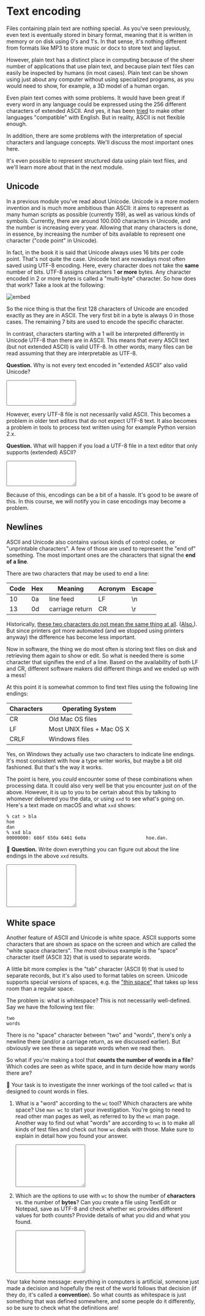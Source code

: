 # Text encoding

Files containing plain text are nothing special. As you've seen previously, even text is eventually stored in binary format, meaning that it is written in memory or on disk using 0's and 1's. In that sense, it's nothing different from formats like MP3 to store music or docx to store text and layout.

However, plain text has a distinct place in computing because of the sheer number of applications that use plain text, and because plain text files can easily be inspected by humans (in most cases).
Plain text can be shown using just about any computer without using specialized programs, as you would need to show, for example, a 3D model of a human organ.

Even plain text comes with some problems. It would have been great if every word in any language could be expressed using the 256 different characters of extended ASCII. And yes, it has been [tried](https://en.wikipedia.org/wiki/Transliteration_of_Chinese) to make other languages "compatible" with English. But in reality, ASCII is not flexible enough.

In addition, there are some problems with the interpretation of special characters and language concepts. We'll discuss the most important ones here.

It's even possible to represent structured data using plain text files, and we'll learn more about that in the next module.

## Unicode

In a previous module you've read about Unicode. Unicode is a more modern invention and is much more ambitious than ASCII: it aims to represent as many human scripts as possible (currently 159), as well as various kinds of symbols. Currently, there are around 100.000 characters in Unicode, and the number is increasing every year. Allowing that many characters is done, in essence, by increasing the number of bits available to represent one character ("code point" in Unicode).

In fact, in the book it is said that Unicode always uses 16 bits per code point. That's not quite the case. Unicode text are nowadays most often saved using UTF-8 encoding. Here, every character does not take the **same** number of bits. UTF-8 assigns characters 1 **or more** bytes. Any character encoded in 2 or more bytes is called a "multi-byte" character. So how does that work? Take a look at the following:

![embed](https://www.youtube.com/embed/MijmeoH9LT4)

So the nice thing is that the first 128 characters of Unicode are encoded exactly as they are in ASCII. The very first bit in a byte is always 0 in those cases. The remaining 7 bits are used to encode the specific character.

In contrast, characters starting with a 1 will be interpreted differently in Unicode UTF-8 than there are in ASCII. This means that every ASCII text (but not extended ASCII) is valid UTF-8. In other words, many files can be read assuming that they are interpretable as UTF-8.

**Question.** Why is not every text encoded in "extended ASCII" also valid Unicode?

<textarea name="form[q0a]" rows="4" required></textarea>

However, every UTF-8 file is not necessarily valid ASCII. This becomes a problem in older text editors that do not expect UTF-8 text. It also becomes a problem in tools to process text written using for example Python version 2.x.

**Question.** What will happen if you load a UTF-8 file in a text editor that only supports (extended) ASCII?

<textarea name="form[q0b]" rows="4" required></textarea>

Because of this, encodings can be a bit of a hassle. It's good to be aware of this. In this course, we will notify you in case encodings may become a problem.

## Newlines

ASCII and Unicode also contains various kinds of control codes, or "unprintable characters". A few of those are used to represent the "end of" something. The most important ones are the characters that signal the **end of a line**.

There are two characters that may be used to end a line:

| Code | Hex | Meaning    | Acronym | Escape |
| ---- | --- | ---------- | ------- | ------ |
| 10   | 0a  | line feed  | LF      | \n     |
| 13   | 0d  | carriage return | CR | \r     |

Historically, [these two characters do not mean the same thing at all](https://youtu.be/C4Z0ZdYHW3o). ([Also.](https://youtu.be/JY3QfJ6KHq0)). But since printers got more automated (and we stopped using printers anyway) the difference has become less important.

Now in software, the thing we do most often is storing text files on disk and retrieving them again to show or edit. So what is needed there is some character that signifies the end of a line. Based on the availability of both LF and CR, different software makers did different things and we ended up with a mess!

At this point it is somewhat common to find text files using the following line endings:

| Characters | Operating System |
| ---------- | ---------------- |
| CR         | Old Mac OS files |
| LF         | Most UNIX files + Mac OS X |
| CRLF       | Windows files    |

Yes, on Windows they actually use two characters to indicate line endings. It's most consistent with how a type writer works, but maybe a bit old fashioned. But that's the way it works.

The point is here, you *could* encounter some of these combinations when processing data. It could also very well be that you encounter just on of the above. However, it is up to you to be certain about this by talking to whomever delivered you the data, or using `xxd` to see what's going on. Here's a text made on macOS and what `xxd` shows:

    % cat > bla
    hoe
    dan
    % xxd bla 
    00000000: 686f 650a 6461 6e0a                      hoe.dan.

🌵 **Question.** Write down everything you can figure out about the line endings in the above `xxd` results.

<textarea name="form[q0c]" rows="7" required></textarea>


## White space

Another feature of ASCII and Unicode is white space. ASCII supports some characters that are shown as space on the screen and which are called the "white space characters". The most obvious example is the "space" character itself (ASCII 32) that is used to separate words.

A little bit more complex is the "tab" character (ASCII 9) that is used to separate records, but it's also used to format tables on screen. Unicode supports special versions of spaces, e.g. the ["thin space"](https://www.compart.com/en/unicode/U+2009) that takes up less room than a regular space.

The problem is: what is whitespace? This is not necessarily well-defined. Say we have the following text file:

    two
    words

There is no "space" character between "two" and "words", there's only a newline there (and/or a carriage return, as we discussed earlier). But obviously we see these as separate words when we read then. 

So what if you're making a tool that **counts the number of words in a file**? Which codes are seen as white space, and in turn decide how many words there are? 

🌵 Your task is to investigate the inner workings of the tool called `wc` that is designed to count words in files.

1.  What is a "word" according to the `wc` tool? Which characters are white space? Use `man wc` to start your investigation. You're going to need to read other man pages as well, as referred to by the `wc` man page. Another way to find out what "words" are according to `wc` is to make all kinds of test files and check out how `wc` deals with those. Make sure to explain in detail how you found your answer.

    <textarea name="form[q1]" rows="7" required></textarea>

2.  Which are the options to use with `wc` to show the number of **characters** vs. the number of **bytes**? Can you create a file using TextEdit or Notepad, save as UTF-8 and check whether wc provides different values for both counts? Provide details of what you did and what you found.

    <textarea name="form[q2]" rows="7" required></textarea>

Your take home message: everything in computers is artificial, someone just made a decision and hopefully the rest of the world follows that decision (if they do, it's called a **convention**). So what counts as whitespace is just something that was defined somewhere, and some people do it differently, so be sure to check what the definitions are!

